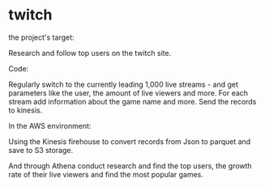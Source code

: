# twitch

the project's target:

  Research and follow top users on the twitch site.

Code:

  Regularly switch to the currently leading 1,000 live streams - and get parameters like the user, the amount of live viewers and more.
  For each stream add information about the game name and more.
    Send the records to kinesis.

In the AWS environment:

  Using the Kinesis firehouse to convert records from Json to parquet and save to S3 storage.

  And through Athena conduct research and find the top users, the growth rate of their live viewers and find the most popular games.

